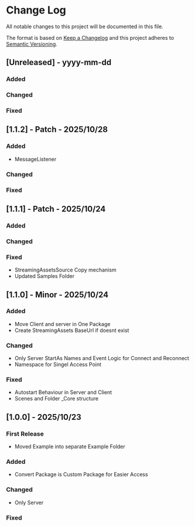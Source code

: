 
# Change Log
All notable changes to this project will be documented in this file.
 
The format is based on [Keep a Changelog](http://keepachangelog.com/)
and this project adheres to [Semantic Versioning](http://semver.org/).
 
## [Unreleased] - yyyy-mm-dd 
### Added
### Changed 
### Fixed 

## [1.1.2] - Patch - 2025/10/28
### Added
- MessageListener 
### Changed
### Fixed 

## [1.1.1] - Patch - 2025/10/24
### Added
### Changed
### Fixed 
- StreamingAssetsSource Copy mechanism
- Updated Samples Folder

## [1.1.0] - Minor - 2025/10/24
### Added
- Move Client and server in One Package  
- Create StreamingAssets BaseUrl if doesnt exist
### Changed
- Only Server StartAs Names and Event Logic for Connect and Reconnect
- Namespace for Singel Access Point  
### Fixed 
- Autostart Behaviour in Server and Client
- Scenes and Folder _Core structure

## [1.0.0] - 2025/10/23
### First Release
- Moved Example into separate Example Folder 
### Added
- Convert Package is Custom Package for Easier Access 
### Changed
- Only Server  
### Fixed 